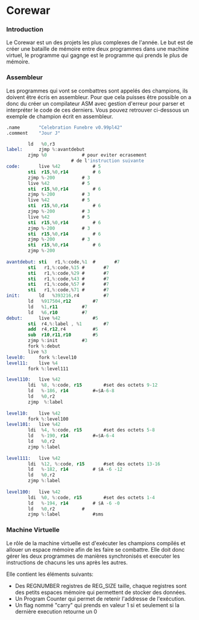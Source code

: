 # Corewar

### Introduction

Le Corewar est un des projets les plus complexes de l'année. Le but est de créer une bataille de mémoire entre deux programmes dans une machine virtuel, le programme qui gagnge est le programme qui prends le plus de mémoire.



### Assembleur

Les programmes qui vont se combattres sont appelés des champions, ils doivent être écris en assembleur. Pour que cela puisses être possible on a donc du créer un compilateur ASM avec gestion d'erreur pour parser et interpréter le code de ces derniers. Vous pouvez retrouver ci-dessous un exemple de champion écrit en assembleur.

```nasm
.name		"Celebration Funebre v0.99pl42"
.comment	"Jour J"

		ld   %0,r3		
label:		zjmp %:avantdebut
		zjmp %0				# pour eviter ecrasement
						# de l'instruction suivante
code:		live %42			# 5
		sti  r15,%0,r14			# 6
		zjmp %-200			# 3
		live %42			# 5
		sti  r15,%0,r14			# 6
		zjmp %-200			# 3
		live %42			# 5
		sti  r15,%0,r14			# 6
		zjmp %-200			# 3
		live %42			# 5
		sti  r15,%0,r14			# 6
		zjmp %-200			# 3
		sti  r15,%0,r14			# 6
		zjmp %-200			# 3
		sti  r15,%0,r14			# 6
		zjmp %-200
	
avantdebut:	sti   r1,%:code,%1  # 		#7	
		sti   r1,%:code,%15 # 		#7	
		sti   r1,%:code,%29 # 		#7	
		sti   r1,%:code,%43 # 		#7	
		sti   r1,%:code,%57 # 		#7	
		sti   r1,%:code,%71 # 		#7	
init:		ld   %393216,r4		 	#7	
		ld   %917504,r12		#7	
		ld   %1,r11			#7
		ld   %6,r10			#7
debut:		live %42			#5
		sti  r4,%:label , %1		#7
		add  r4,r12,r4			#5	
		sub  r10,r11,r10		#5
		zjmp %:init			#3
		fork %:debut			
		live %3
level0:		fork %:level10
level11:	live %4
		fork %:level111

level110:	live %42
		ldi  %8, %:code, r15		#set des octets 9-12
		ld   %-186, r14			#=$A-6-8
		ld   %0,r2
		zjmp  %:label
			
level10:	live %42
		fork %:level100
level101:	live %42
		ldi  %4, %:code, r15 		#set des octets 5-8
		ld   %-190, r14			#=$A-6-4
		ld   %0,r2
		zjmp %:label
		
level111:	live %42	
		ldi  %12, %:code, r15		#set des octets 13-16
		ld   %-182, r14			# $A -6 -12
		ld   %0,r2
		zjmp %:label
		
level100:	live %42
		ldi  %0, %:code, r15		#set des octets 1-4
		ld   %-194, r14			# $A -6 -0
		ld   %0,r2			#
		zjmp %:label			#sms
```

### Machine Virtuelle

Le rôle de la machine virtuelle est d'exécuter les champions compilés et allouer un espace mémoire afin de les faire se combattre. Elle doit donc gérer les deux programmes de manières synchronisés et executer les instructions de chacuns les uns après les autres.

Elle contient les éléments suivants:

* Des REGNUMBER registres de REG\_SIZE taille, chaque registres sont des petits espaces mémoire qui permettent de stocker des données.
* Un Program Counter qui permet de retenir l'addresse de l'exécution.
* Un flag nommé "carry" qui prends en valeur 1 si et seulement si la dernière execution retourne un 0
